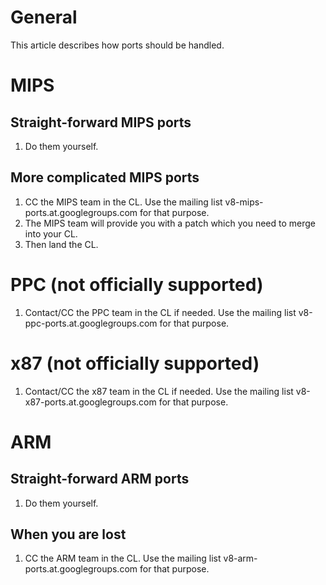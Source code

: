 # General #
This article describes how ports should be handled.

# MIPS #
## Straight-forward MIPS ports ##
  1. Do them yourself.

## More complicated MIPS ports ##
  1. CC the MIPS team in the CL. Use the mailing list v8-mips-ports.at.googlegroups.com for that purpose.
  1. The MIPS team will provide you with a patch which you need to merge into your CL.
  1. Then land the CL.

# PPC (not officially supported) #
  1. Contact/CC the PPC team in the CL if needed. Use the mailing list v8-ppc-ports.at.googlegroups.com for that purpose.

# x87 (not officially supported) #
  1. Contact/CC the x87 team in the CL if needed. Use the mailing list v8-x87-ports.at.googlegroups.com for that purpose.

# ARM #
## Straight-forward ARM ports ##
  1. Do them yourself.

## When you are lost ##
  1. CC the ARM team in the CL. Use the mailing list v8-arm-ports.at.googlegroups.com for that purpose.